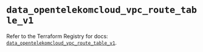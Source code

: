 # `data_opentelekomcloud_vpc_route_table_v1`

Refer to the Terraform Registry for docs: [`data_opentelekomcloud_vpc_route_table_v1`](https://registry.terraform.io/providers/opentelekomcloud/opentelekomcloud/1.36.46/docs/data-sources/vpc_route_table_v1).
